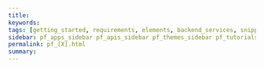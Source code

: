 ```yaml
---
title:
keywords:
tags: [getting_started, requirements, elements, backend_services, snippets, dashboard_cards, manifest, configuration, development, testing, app_revenue, reviews, oauth, apis, webhooks, troubleshooting]
sidebar: pf_apps_sidebar pf_apis_sidebar pf_themes_sidebar pf_tutorials_sidebar
permalink: pf_[X].html
summary:
---
```

